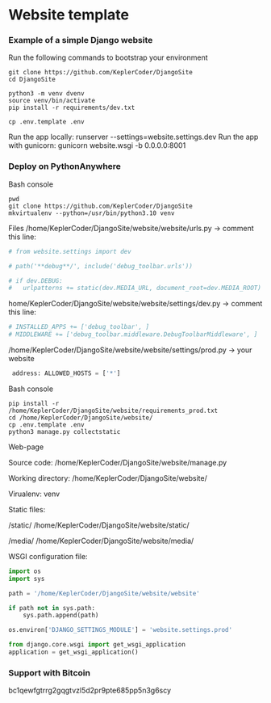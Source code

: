 # Website template
### Example of a simple Django website
Run the following commands to bootstrap your environment
```console
git clone https://github.com/KeplerCoder/DjangoSite
cd DjangoSite

python3 -m venv dvenv
source venv/bin/activate
pip install -r requirements/dev.txt

cp .env.template .env
```
Run the app locally:
runserver --settings=website.settings.dev
Run the app with gunicorn:
gunicorn website.wsgi -b 0.0.0.0:8001
### Deploy on PythonAnywhere
Bash console
```console
pwd
git clone https://github.com/KeplerCoder/DjangoSite
mkvirtualenv --python=/usr/bin/python3.10 venv
```
Files
/home/KeplerCoder/DjangoSite/website/website/urls.py -> comment this line:
```python
# from website.settings import dev

# path('**debug**/', include('debug_toolbar.urls'))

# if dev.DEBUG:
# 	urlpatterns += static(dev.MEDIA_URL, document_root=dev.MEDIA_ROOT)
```
home/KeplerCoder/DjangoSite/website/website/settings/dev.py -> comment this line:
```python
# INSTALLED_APPS += ['debug_toolbar', ]
# MIDDLEWARE += ['debug_toolbar.middleware.DebugToolbarMiddleware', ]
```
/home/KeplerCoder/DjangoSite/website/website/settings/prod.py -> your website
```python
 address: ALLOWED_HOSTS = ['*']
```
Bash console
```console
pip install -r /home/KeplerCoder/DjangoSite/website/requirements_prod.txt
cd /home/KeplerCoder/DjangoSite/website/
cp .env.template .env
python3 manage.py collectstatic
```
Web-page

Source code: /home/KeplerCoder/DjangoSite/website/manage.py

Working directory: /home/KeplerCoder/DjangoSite/website/

Virualenv: venv

Static files:

/static/ /home/KeplerCoder/DjangoSite/website/static/

/media/ /home/KeplerCoder/DjangoSite/website/media/

WSGI configuration file:
```python
import os
import sys

path = '/home/KeplerCoder/DjangoSite/website/website'

if path not in sys.path:
    sys.path.append(path)

os.environ['DJANGO_SETTINGS_MODULE'] = 'website.settings.prod'

from django.core.wsgi import get_wsgi_application
application = get_wsgi_application()
```
### Support with Bitcoin
bc1qewfgtrrg2gqgtvzl5d2pr9pte685pp5n3g6scy
